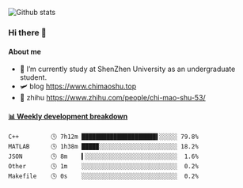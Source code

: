 ![Github stats](https://github-readme-stats.vercel.app/api?username=chimaoshu&show_icons=true&theme=cobalt)

### Hi there 👋

#### About me

- 🏫 I’m currently study at ShenZhen University as an undergraduate student.
- 🛩️ blog  https://www.chimaoshu.top
- 🎯 zhihu https://www.zhihu.com/people/chi-mao-shu-53/

<!-- waka-box start -->
#### <a href="https://gist.github.com/e235103f6d3ace58395a9ff863c34467" target="_blank">📊 Weekly development breakdown</a>
```text
C++         🕓 7h12m █████████████████████▌░░░░░ 79.8%
MATLAB      🕓 1h38m ████▉░░░░░░░░░░░░░░░░░░░░░░ 18.2%
JSON        🕓 8m    ▍░░░░░░░░░░░░░░░░░░░░░░░░░░  1.6%
Other       🕓 1m    ░░░░░░░░░░░░░░░░░░░░░░░░░░░  0.2%
Makefile    🕓 0s    ░░░░░░░░░░░░░░░░░░░░░░░░░░░  0.2%
```
<!-- Powered by https://github.com/YouEclipse/waka-box-go . -->
<!-- waka-box end -->
